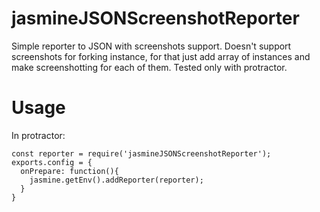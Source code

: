 # jasmineJSONScreenshotReporter
Simple reporter to JSON with screenshots support. 
Doesn't support screenshots for forking instance, for that just add array of instances and make screenshotting for each of them.
Tested only with protractor.

# Usage 
In protractor:

```
const reporter = require('jasmineJSONScreenshotReporter');
exports.config = {  
  onPrepare: function(){
    jasmine.getEnv().addReporter(reporter);
  }
}
```
